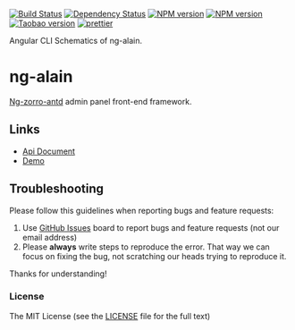 [![Build Status](https://travis-ci.org/ng-alain/ng-alain.svg?branch=master)](https://travis-ci.org/ng-alain/ng-alain)
[![Dependency Status](https://david-dm.org/ng-alain/ng-alain/status.svg)](https://david-dm.org/ng-alain/ng-alain)
[![NPM version](https://img.shields.io/npm/v/ng-alain.svg)](https://www.npmjs.com/package/ng-alain)
[![NPM version](https://img.shields.io/npm/v/ng-alain/next.svg)](https://www.npmjs.com/package/ng-alain)
[![Taobao version](https://npm.taobao.org/badge/v/ng-alain.svg?style=flat-square)](https://npm.taobao.org/package/ng-alain)
[![prettier](https://img.shields.io/badge/code_style-prettier-ff69b4.svg?style=flat-square)](https://prettier.io/)

Angular CLI Schematics of ng-alain.

# ng-alain

[Ng-zorro-antd](https://github.com/NG-ZORRO/ng-zorro-antd) admin panel front-end framework.

## Links

- [Api Document](https://ng-alain.com)
- [Demo](//ng-alain.github.io/ng-alain/)

## Troubleshooting

Please follow this guidelines when reporting bugs and feature requests:

1. Use [GitHub Issues](https://github.com/ng-alain/ng-alain/issues) board to report bugs and feature requests (not our email address)
2. Please **always** write steps to reproduce the error. That way we can focus on fixing the bug, not scratching our heads trying to reproduce it.

Thanks for understanding!

### License

The MIT License (see the [LICENSE](https://github.com/ng-alain/ng-alain/blob/master/LICENSE) file for the full text)
